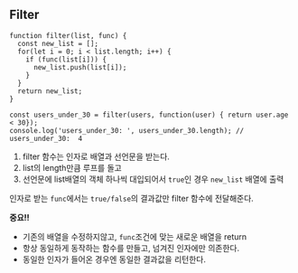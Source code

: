 ## Filter

```
function filter(list, func) {
  const new_list = [];
  for(let i = 0; i < list.length; i++) {
    if (func(list[i])) {
      new_list.push(list[i]);
    }
  }
  return new_list;
}

const users_under_30 = filter(users, function(user) { return user.age < 30});
console.log('users_under_30: ', users_under_30.length); // users_under_30:  4
```

1. filter 함수는 인자로 배열과 선언문을 받는다.
2. list의 length만큼 루프를 돌고
3. 선언문에 list배열의 객체 하나씩 대입되어서 `true`인 경우 `new_list` 배열에 출력

인자로 받는 `func`에서는 `true/false`의 결과값만 filter 함수에 전달해준다.

**중요!!**

* 기존의 배열을 수정하지않고, `func`조건에 맞는 새로운 배열을 return
* 항상 동일하게 동작하는 함수를 만들고, 넘겨진 인자에만 의존한다.
* 동일한 인자가 들어온 경우엔 동일한 결과값을 리턴한다.
